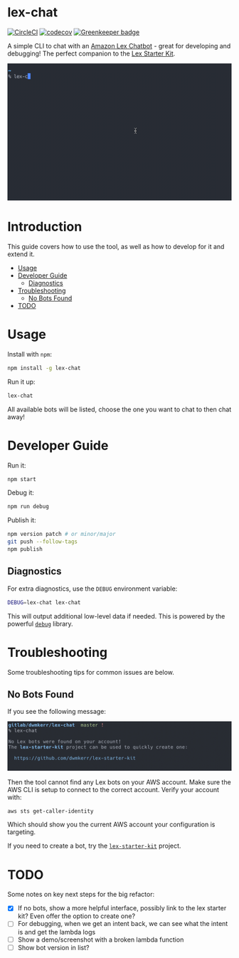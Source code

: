 # lex-chat

[![CircleCI](https://circleci.com/gh/dwmkerr/lex-chat.svg?style=shield)](https://circleci.com/gh/dwmkerr/lex-chat) [![codecov](https://codecov.io/gh/dwmkerr/lex-chat/branch/master/graph/badge.svg)](https://codecov.io/gh/dwmkerr/lex-chat) [![Greenkeeper badge](https://badges.greenkeeper.io/dwmkerr/lex-chat.svg)](https://greenkeeper.io/)

A simple CLI to chat with an [Amazon Lex Chatbot](https://aws.amazon.com/lex/) - great for developing and debugging! The perfect companion to the [Lex Starter Kit](https://github.com/dwmkerr/lex-starter-kit).

![Example Screenshot](./docs/lex-chat.gif)

# Introduction

This guide covers how to use the tool, as well as how to develop for it and extend it.

<!-- vim-markdown-toc GFM -->

* [Usage](#usage)
* [Developer Guide](#developer-guide)
    * [Diagnostics](#diagnostics)
* [Troubleshooting](#troubleshooting)
    * [No Bots Found](#no-bots-found)
* [TODO](#todo)

<!-- vim-markdown-toc -->

# Usage

Install with `npm`:

```bash
npm install -g lex-chat
```

Run it up:

```bash
lex-chat
```

All available bots will be listed, choose the one you want to chat to then chat away!

# Developer Guide

Run it:

```bash
npm start
```

Debug it:

```bash
npm run debug
```

Publish it:

```bash
npm version patch # or minor/major
git push --follow-tags
npm publish
```

## Diagnostics

For extra diagnostics, use the `DEBUG` environment variable:

```sh
DEBUG=lex-chat lex-chat
```

This will output additional low-level data if needed. This is powered by the powerful [`debug`](https://github.com/visionmedia/debug) library.

# Troubleshooting

Some troubleshooting tips for common issues are below.

## No Bots Found

If you see the following message:

<img src="./docs/no-bots.png" width="800" alt="No Bots Image" />

Then the tool cannot find any Lex bots on your AWS account. Make sure the AWS CLI is setup to connect to the correct account. Verify your account with:

```sh
aws sts get-caller-identity
```

Which should show you the current AWS account your configuration is targeting.

If you need to create a bot, try the [`lex-starter-kit`](https://github.com/dwmkerr/lex-starter-kit) project.

# TODO

Some notes on key next steps for the big refactor:

- [x] If no bots, show a more helpful interface, possibly link to the lex starter kit? Even offer the option to create one?
- [ ] For debugging, when we get an intent back, we can see what the intent is and get the lambda logs
- [ ] Show a demo/screenshot with a broken lambda function
- [ ] Show bot version in list?
